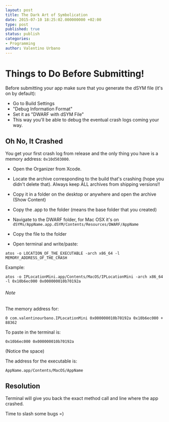 ```yaml
---
layout: post
title: The Dark Art of Symbolication
date: 2015-07-10 18:25:02.000000000 +02:00
type: post
published: true
status: publish
categories:
- Programming
author: Valentino Urbano 
---
```


# Things to Do Before Submitting!

Before submitting your app make sure that you generate the dSYM file (it's on by default):

- Go to Build Settings  
- "Debug Information Format"  
- Set it as "DWARF with dSYM File"  
- This way you'll be able to debug the eventual crash logs coming your way.

## Oh No, It Crashed

You get your first crash log from release and the only thing you have is a memory address: `0x10d503000`.

* Open the Organizer from Xcode.
* Locate the archive corresponding to the build that's crashing (hope you didn't delete that). Always keep ALL archives from shipping versions!!
* Copy it in a folder on the desktop or anywhere and open the archive (Show Content)
* Copy the .app to the folder (means the base folder that you created)
* Navigate to the DWARF folder, for Mac OSX it's on `dSYMs/AppName.app.dSYM/Contents/Resources/DWARF/AppName`

* Copy the file to the folder
* Open terminal and write/paste:

`atos -o LOCATION_OF_THE_EXECUTABLE -arch x86_64 -l MEMORY_ADDRESS_OF_THE_CRASH`

Example:

`atos -o IPLocationMini.app/Contents/MacOS/IPLocationMini -arch x86_64 -l 0x10b6ec000 0x000000010b70192a`

###### Note

The memory address for:

`0 com.valentinourbano.IPLocationMini 0x000000010b70192a 0x10b6ec000 + 88362`

To paste in the terminal is:

   `0x10b6ec000 0x000000010b70192a`

(Notice the space)

The address for the executable is:

`AppName.app/Contents/MacOS/AppName`

## Resolution

Terminal will give you back the exact method call and line where the app crashed. 

Time to slash some bugs =)